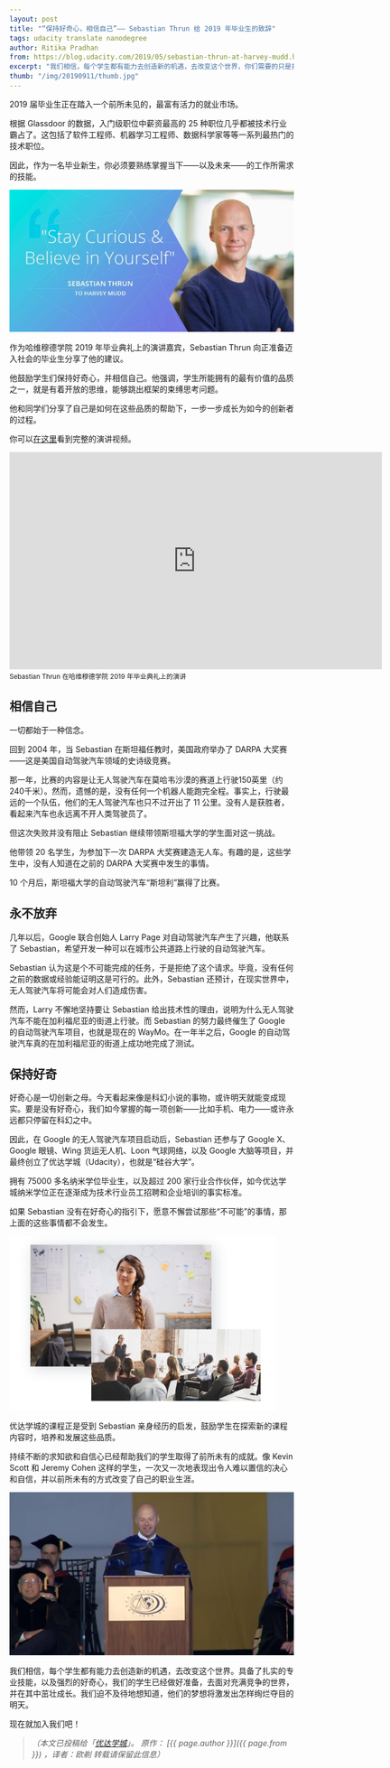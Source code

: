 ```yaml
---
layout: post
title: "“保持好奇心，相信自己”—— Sebastian Thrun 给 2019 年毕业生的致辞"
tags: udacity translate nanodegree
author: Ritika Pradhan 
from: https://blog.udacity.com/2019/05/sebastian-thrun-at-harvey-mudd.html
excerpt: "我们相信，每个学生都有能力去创造新的机遇，去改变这个世界，你们需要的只是扎实的专业技能，以及强烈的好奇心。"
thumb: "/img/20190911/thumb.jpg"
---
```


2019 届毕业生正在踏入一个前所未见的，最富有活力的就业市场。

根据 Glassdoor 的数据，入门级职位中薪资最高的 25 种职位几乎都被技术行业霸占了。这包括了软件工程师、机器学习工程师、数据科学家等等一系列最热门的技术职位。

因此，作为一名毕业新生，你必须要熟练掌握当下——以及未来——的工作所需求的技能。

<img src="/img/20190911/001.jpg">

作为哈维穆德学院 2019 年毕业典礼上的演讲嘉宾，Sebastian Thrun 向正准备迈入社会的毕业生分享了他的建议。

他鼓励学生们保持好奇心，并相信自己。他强调，学生所能拥有的最有价值的品质之一，就是有着开放的思维，能够跳出框架的束缚思考问题。

他和同学们分享了自己是如何在这些品质的帮助下，一步一步成长为如今的创新者的过程。

你可以[在这里](https://www.youtube.com/watch?v=Q84elexyyKU)看到完整的演讲视频。

<p>
    <div class="video-container">
        <iframe width="660" height="385" src="https://www.youtube.com/embed/Q84elexyyKU" frameborder="0" allow="accelerometer; autoplay; encrypted-media; gyroscope; picture-in-picture" allowfullscreen></iframe>
    </div>
    <small> Sebastian Thrun 在哈维穆德学院 2019 年毕业典礼上的演讲 </small>
</p>

## 相信自己

一切都始于一种信念。

回到 2004 年，当 Sebastian 在斯坦福任教时，美国政府举办了 DARPA 大奖赛——这是美国自动驾驶汽车领域的史诗级竞赛。

那一年，比赛的内容是让无人驾驶汽车在莫哈韦沙漠的赛道上行驶150英里（约240千米）。然而，遗憾的是，没有任何一个机器人能跑完全程。事实上，行驶最远的一个队伍，他们的无人驾驶汽车也只不过开出了 11 公里。没有人是获胜者，看起来汽车也永远离不开人类驾驶员了。

但这次失败并没有阻止 Sebastian 继续带领斯坦福大学的学生面对这一挑战。

他带领 20 名学生，为参加下一次 DARPA 大奖赛建造无人车。有趣的是，这些学生中，没有人知道在之前的 DARPA 大奖赛中发生的事情。

10 个月后，斯坦福大学的自动驾驶汽车“斯坦利”赢得了比赛。

## 永不放弃

几年以后，Google 联合创始人 Larry Page 对自动驾驶汽车产生了兴趣，他联系了 Sebastian，希望开发一种可以在城市公共道路上行驶的自动驾驶汽车。

Sebastian 认为这是个不可能完成的任务，于是拒绝了这个请求。毕竟，没有任何之前的数据或经验能证明这是可行的。此外，Sebastian 还预计，在现实世界中，无人驾驶汽车将可能会对人们造成伤害。

然而，Larry 不懈地坚持要让 Sebastian 给出技术性的理由，说明为什么无人驾驶汽车不能在加利福尼亚的街道上行驶。而 Sebastian 的努力最终催生了 Google 的自动驾驶汽车项目，也就是现在的 WayMo。在一年半之后，Google 的自动驾驶汽车真的在加利福尼亚的街道上成功地完成了测试。

## 保持好奇

好奇心是一切创新之母。今天看起来像是科幻小说的事物，或许明天就能变成现实。要是没有好奇心，我们如今掌握的每一项创新——比如手机、电力——或许永远都只停留在科幻之中。

因此，在 Google 的无人驾驶汽车项目启动后，Sebastian 还参与了 Google X、Google 眼镜、Wing 货运无人机、Loon 气球网络，以及 Google 大脑等项目，并最终创立了优达学城（Udacity），也就是“硅谷大学”。

拥有 75000 多名纳米学位毕业生，以及超过 200 家行业合作伙伴，如今优达学城纳米学位正在逐渐成为技术行业员工招聘和企业培训的事实标准。

如果 Sebastian 没有在好奇心的指引下，愿意不懈尝试那些“不可能”的事情，那上面的这些事情都不会发生。

<img src="/img/20190911/002.jpg">

优达学城的课程正是受到 Sebastian 亲身经历的启发，鼓励学生在探索新的课程内容时，培养和发展这些品质。

持续不断的求知欲和自信心已经帮助我们的学生取得了前所未有的成就。像 Kevin Scott 和 Jeremy Cohen 这样的学生，一次又一次地表现出令人难以置信的决心和自信，并以前所未有的方式改变了自己的职业生涯。

<img src="/img/20190911/003.jpg">

我们相信，每个学生都有能力去创造新的机遇，去改变这个世界。具备了扎实的专业技能，以及强烈的好奇心，我们的学生已经做好准备，去面对充满竞争的世界，并在其中茁壮成长。我们迫不及待地想知道，他们的梦想将激发出怎样绚烂夺目的明天。

现在就加入我们吧！

> _（本文已投稿给「[优达学城](https://cn.udacity.com)」。 原作： [{{ page.author }}]({{ page.from }}) ，译者：欧剃 转载请保留此信息）_